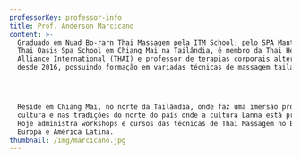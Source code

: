 ```yaml
---
professorKey: professor-info
title: Prof. Anderson Marcicano
content: >-
  Graduado em Nuad Bo-rarn Thai Massagem pela ITM School; pelo SPA Mantra e pelo
  Thai Oasis Spa School em Chiang Mai na Tailândia, é membro da Thai Healing
  Alliance International (THAI) e professor de terapias corporais alternativas
  desde 2016, possuindo formação em variadas técnicas de massagem tailandesa.




  Reside em Chiang Mai, no norte da Tailândia, onde faz uma imersão profunda na
  cultura e nas tradições do norte do país onde a cultura Lanna está presente.
  Hoje administra workshops e cursos das técnicas de Thai Massagem no Brasil,
  Europa e América Latina.
thumbnail: /img/marcicano.jpg
---
```


